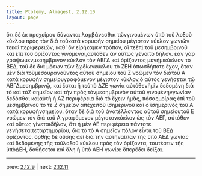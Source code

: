 ```yaml
---
title: Ptolemy, Almagest, 2.12.10
layout: page
---
```


ὅτι δὲ ἐκ προχείρου δύνανται λαμβάνεσθαι τῶνγινομένων ὑπὸ τοῦ λοξοῦ κύκλου πρὸς τὸν διὰ τοῦκατὰ κορυφὴν σημείου μέγιστον κύκλον γωνιῶν τεκαὶ περιφερειῶν, καθ' ὃν εἰρήκαμεν τρόπον, αἵ τεἐπὶ τοῦ μεσημβρινοῦ καὶ ἐπὶ τοῦ ὁρίζοντος γινόμεναι,αὐτόθεν ἂν οὕτως γένοιτο δῆλον. ἐὰν γὰρ γράψωμενμεσημβρινὸν κύκλον τὸν ΑΒΓΔ καὶ ὁρίζοντος μὲνἡμικύκλιον τὸ ΒΕΔ, τοῦ δὲ διὰ μέσων τῶν ζῳδίωνκύκλου τὸ ΖΕΗ ὁπωσδήποτε ἔχον, ὅταν μὲν διὰ τοῦμεσουρανοῦντος αὐτοῦ σημείου τοῦ Ζ νοῶμεν τὸν διὰτοῦ Α κατὰ κορυφὴν σημείουγραφόμενον μέγιστον κύκλον,ὁ αὐτὸς γενήσεται τῷ ΑΒΓΔμεσημβρινῷ, καὶ ἔσται ἥ τεὑπὸ ΔΖΕ γωνία αὐτόθενἡμῖν δεδομένη διὰ τὸ καὶ τὸΖ σημεῖον καὶ τὴν πρὸς τὸνμεσημβρινὸν αὐτοῦ γινομένηνγωνίαν δεδόσθαι καὶαὐτὴ ἡ ΑΖ περιφέρεια διὰ τὸ ἔχειν ἡμᾶς, πόσαςμοίρας ἐπὶ τοῦ μεσημβρινοῦ τό τε Ζ σημεῖον ἀπέχειτοῦ ἰσημερινοῦ καὶ ὁ ἰσημερινὸς τοῦ Α κατὰ κορυφὴνσημείου. ὅταν δὲ διὰ τοῦ ἀνατέλλοντος αὐτοῦ σημείουτοῦ Ε νοῶμεν τὸν διὰ τοῦ Α γραφόμενον μέγιστονκύκλον ὡς τὸν ΑΕΓ, αὐτόθεν καὶ οὕτως γίνεταιδῆλον, ὅτι ἡ μὲν ΑΕ περιφέρεια πάντοτε γενήσεταιτεταρτημορίου, διὰ τὸ τὸ Α σημεῖον πόλον εἶναι τοῦ ΒΕΔ ὁρίζοντος. ὀρθῆς δὲ οὔσης ἀεὶ διὰ τὴν αὐτὴναἰτίαν τῆς ὑπὸ ΑΕΔ γωνίας καὶ δεδομένης τῆς τοῦλοξοῦ κύκλου πρὸς τὸν ὁρίζοντα, τουτέστιν τῆς ὑπὸΔΕΗ, δοθήσεται καὶ ὅλη ἡ ὑπὸ ΑΕΗ γωνία: ὅπερἔδει δεῖξαι.

---

prev: [2.12.9](../2.12.9/) | next: [2.12.11](../2.12.11/)


